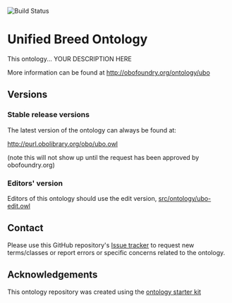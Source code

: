 
![Build Status](https://github.com/monarch-initiative/unified_breed_ontology/workflows/CI/badge.svg)
# Unified Breed Ontology

This ontology... YOUR DESCRIPTION HERE

More information can be found at http://obofoundry.org/ontology/ubo

## Versions

### Stable release versions

The latest version of the ontology can always be found at:

http://purl.obolibrary.org/obo/ubo.owl

(note this will not show up until the request has been approved by obofoundry.org)

### Editors' version

Editors of this ontology should use the edit version, [src/ontology/ubo-edit.owl](src/ontology/ubo-edit.owl)

## Contact

Please use this GitHub repository's [Issue tracker](https://github.com/monarch-initiative/unified_breed_ontology/issues) to request new terms/classes or report errors or specific concerns related to the ontology.

## Acknowledgements

This ontology repository was created using the [ontology starter kit](https://github.com/INCATools/ontology-starter-kit)